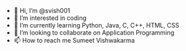 - 👋 Hi, I’m @svish001
- 👀 I’m interested in coding
- 🌱 I’m currently learning Python, Java, C, C++, HTML, CSS
- 💞️ I’m looking to collaborate on Application Programming
- 📫 How to reach me Sumeet Vishwakarma

<!---
svishk292/svishk292 is a ✨ special ✨ repository because its `README.md` (this file) appears on your GitHub profile.
You can click the Preview link to take a look at your changes.
--->
